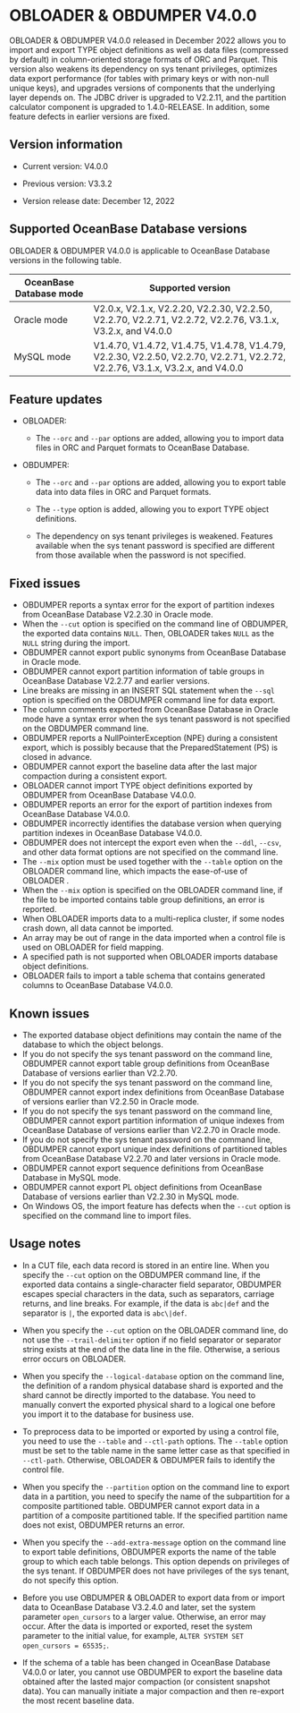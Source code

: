 # OBLOADER \& OBDUMPER V4.0.0

OBLOADER & OBDUMPER V4.0.0 released in December 2022 allows you to import and export TYPE object definitions as well as data files (compressed by default) in column-oriented storage formats of ORC and Parquet. This version also weakens its dependency on sys tenant privileges, optimizes data export performance (for tables with primary keys or with non-null unique keys), and upgrades versions of components that the underlying layer depends on. The JDBC driver is upgraded to V2.2.11, and the partition calculator component is upgraded to 1.4.0-RELEASE. In addition, some feature defects in earlier versions are fixed.

## Version information

* Current version: V4.0.0

* Previous version: V3.3.2

* Version release date: December 12, 2022

## Supported OceanBase Database versions

OBLOADER & OBDUMPER V4.0.0 is applicable to OceanBase Database versions in the following table.


| **OceanBase Database mode** | **Supported version** |
|-------------------------|--------------------------------------------------------------------------------------------------------|
| Oracle mode | V2.0.x, V2.1.x, V2.2.20, V2.2.30, V2.2.50, V2.2.70, V2.2.71, V2.2.72, V2.2.76, V3.1.x, V3.2.x, and V4.0.0 |
| MySQL mode | V1.4.70, V1.4.72, V1.4.75, V1.4.78, V1.4.79, V2.2.30, V2.2.50, V2.2.70, V2.2.71, V2.2.72, V2.2.76, V3.1.x, V3.2.x, and V4.0.0 |



## Feature updates

* OBLOADER:

   * The `--orc` and `--par` options are added, allowing you to import data files in ORC and Parquet formats to OceanBase Database.



* OBDUMPER:

   - The `--orc` and `--par` options are added, allowing you to export table data into data files in ORC and Parquet formats.

   - The `--type` option is added, allowing you to export TYPE object definitions.

   * The dependency on sys tenant privileges is weakened. Features available when the sys tenant password is specified are different from those available when the password is not specified. 

## Fixed issues

* OBDUMPER reports a syntax error for the export of partition indexes from OceanBase Database V2.2.30 in Oracle mode.
* When the `--cut` option is specified on the command line of OBDUMPER, the exported data contains `NULL`. Then, OBLOADER takes `NULL` as the `NULL` string during the import.
* OBDUMPER cannot export public synonyms from OceanBase Database in Oracle mode.
* OBDUMPER cannot export partition information of table groups in OceanBase Database V2.2.77 and earlier versions.
* Line breaks are missing in an INSERT SQL statement when the `--sql` option is specified on the OBDUMPER command line for data export.
* The column comments exported from OceanBase Database in Oracle mode have a syntax error when the sys tenant password is not specified on the OBDUMPER command line.
* OBDUMPER reports a NullPointerException (NPE) during a consistent export, which is possibly because that the PreparedStatement (PS) is closed in advance.
* OBDUMPER cannot export the baseline data after the last major compaction during a consistent export.
* OBLOADER cannot import TYPE object definitions exported by OBDUMPER from OceanBase Database V4.0.0.
* OBDUMPER reports an error for the export of partition indexes from OceanBase Database V4.0.0.
* OBDUMPER incorrectly identifies the database version when querying partition indexes in OceanBase Database V4.0.0.
* OBDUMPER does not intercept the export even when the `--ddl`, `--csv`, and other data format options are not specified on the command line.
* The `--mix` option must be used together with the `--table` option on the OBLOADER command line, which impacts the ease-of-use of OBLOADER .
* When the `--mix` option is specified on the OBLOADER command line, if the file to be imported contains table group definitions, an error is reported.
* When OBLOADER imports data to a multi-replica cluster, if some nodes crash down, all data cannot be imported.
* An array may be out of range in the data imported when a control file is used on OBLOADER for field mapping.
* A specified path is not supported when OBLOADER imports database object definitions.
* OBLOADER fails to import a table schema that contains generated columns to OceanBase Database V4.0.0.


## Known issues

* The exported database object definitions may contain the name of the database to which the object belongs.
* If you do not specify the sys tenant password on the command line, OBDUMPER cannot export table group definitions from OceanBase Database of versions earlier than V2.2.70.
* If you do not specify the sys tenant password on the command line, OBDUMPER cannot export index definitions from OceanBase Database of versions earlier than V2.2.50 in Oracle mode.
* If you do not specify the sys tenant password on the command line, OBDUMPER cannot export partition information of unique indexes from OceanBase Database of versions earlier than V2.2.70 in Oracle mode.
* If you do not specify the sys tenant password on the command line, OBDUMPER cannot export unique index definitions of partitioned tables from OceanBase Database V2.2.70 and later versions in Oracle mode.
* OBDUMPER cannot export sequence definitions from OceanBase Database in MySQL mode.
* OBDUMPER cannot export PL object definitions from OceanBase Database of versions earlier than V2.2.30 in MySQL mode.
* On Windows OS, the import feature has defects when the `--cut` option is specified on the command line to import files.



## Usage notes

* In a CUT file, each data record is stored in an entire line. When you specify the `--cut` option on the OBDUMPER command line, if the exported data contains a single-character field separator, OBDUMPER escapes special characters in the data, such as separators, carriage returns, and line breaks. For example, if the data is `abc|def` and the separator is `|`, the exported data is `abc\|def`.

* When you specify the `--cut` option on the OBLOADER command line, do not use the `--trail-delimiter` option if no field separator or separator string exists at the end of the data line in the file. Otherwise, a serious error occurs on OBLOADER.

* When you specify the `--logical-database` option on the command line, the definition of a random physical database shard is exported and the shard cannot be directly imported to the database. You need to manually convert the exported physical shard to a logical one before you import it to the database for business use.  

* To preprocess data to be imported or exported by using a control file, you need to use the `--table` and `--ctl-path` options. The `--table` option must be set to the table name in the same letter case as that specified in `--ctl-path`. Otherwise, OBLOADER & OBDUMPER fails to identify the control file.

* When you specify the `--partition` option on the command line to export data in a partition, you need to specify the name of the subpartition for a composite partitioned table. OBDUMPER cannot export data in a partition of a composite partitioned table. If the specified partition name does not exist, OBDUMPER returns an error.

* When you specify the `--add-extra-message` option on the command line to export table definitions, OBDUMPER exports the name of the table group to which each table belongs. This option depends on privileges of the sys tenant. If OBDUMPER does not have privileges of the sys tenant, do not specify this option.

* Before you use OBDUMPER & OBLOADER to export data from or import data to OceanBase Database V3.2.4.0 and later, set the system parameter `open_cursors` to a larger value. Otherwise, an error may occur. After the data is imported or exported, reset the system parameter to the initial value, for example, `ALTER SYSTEM SET open_cursors = 65535;`.

* If the schema of a table has been changed in OceanBase Database V4.0.0 or later, you cannot use OBDUMPER to export the baseline data obtained after the lasted major compaction (or consistent snapshot data). You can manually initiate a major compaction and then re-export the most recent baseline data.
